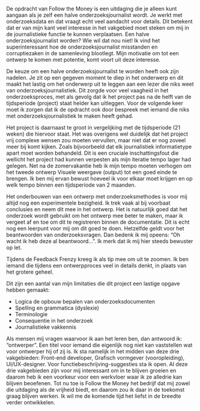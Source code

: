 De opdracht van Follow the Money is een uitdaging die je alleen kunt aangaan als je zelf een halve onderzoeksjournalist wordt. Je werkt met onderzoeksdata en dat vraagt echt veel aandacht voor details.
Dit betekent dat er van mijn kant veel interesse in het vakgebied moet steken om mij in de journalistieke functie te kunnen verplaatsen. Een halve onderzoeksjournalist worden? Wie wil dat nou niet!
Ik vind het superinteressant hoe de onderzoeksjournalist misstanden en corruptiezaken in de samenleving blootlegt. Mijn motivatie om tot een ontwerp te komen met potentie, komt voort uit deze interesse. 

De keuze om een halve onderzoeksjournalist te worden heeft ook zijn nadelen. Je zit op een gegeven moment te diep in het onderwerp en dit maakt het lastig om het onderwerp uit te leggen aan een lezer die niks weet van onderzoeksjournalistiek. Dit zorgde voor veel vaagheid in het onderzoeksproces, met als gevolg dat ik het project pas na de helft van de tijdsperiode (project) staat helder kan uitleggen. Voor de volgende keer moet ik zorgen dat ik de opdracht ook door bespreek met iemand die niks met onderzoeksjournalistiek te maken heeft gehad. 

Het project is daarnaast te groot in vergelijking met de tijdsperiode (21 weken) die hiervoor staat. Het was overigens wel duidelijk dat het project vrij complexe wensen zou moeten vervullen, maar niet dat er nog zoveel meer bij komt kijken. Zoals bijvoorbeeld dat elk journalistiek informatietype apart moet worden behandeld. Dit is een cruciale inschattingsfout die wellicht het project had kunnen verpesten als mijn iteratie tempo lager had gelegen. Net na de zomervakantie heb ik mijn tempo moeten verhogen om het tweede ontwerp Visuele weergave (output) tot een goed einde te brengen. Ik ben mij ervan bewust hoeveel ik voor elkaar moet krijgen en op welk tempo binnen een tijdsperiode van 2 maanden. 

Het onderbouwen van een ontwerp met onderzoeksmethodes is voor mij altijd nog een experimentele bezigheid. Ik trek vaak al bij voorbaat conclusies en neem dit mee in het ontwerp. Het is natuurlijk goed dat het onderzoek wordt gebruikt om het ontwerp mee beter te maken, maar ik vergeet af en toe om dit te registreren binnen de documentatie. Dit is echt nog een leerpunt voor mij om dit goed te doen. Hetzelfde geldt voor het beantwoorden van onderzoeksvragen. Dan bedenk ik mij opeens: “Oh wacht ik heb deze al beantwoord...”. Ik merk dat ik mij hier steeds bewuster op let. 

Tijdens de Feedback Frenzy kreeg ik als tip mee om uit te zoomen. Ik ben iemand die tijdens een ontwerpproces veel in details denkt, in plaats van het grotere geheel.

Dit zijn een aantal van mijn limitaties die dit project een lastige opgave hebben gemaakt:

* Logica de opbouw bepalen van onderzoeksdocumenten
* Spelling en grammatica (dyslexie)
* Terminologie
* Consequentie in het onderzoek
* Journalistieke vakkennis


Als mensen mij vragen waarvoor ik aan het leren ben, dan antwoord ik: “ontwerper”. Een titel voor iemand die eigenlijk nog niet kan vaststellen wat voor ontwerper hij of zij is. Ik sta namelijk in het midden van deze drie vakgebieden: Front-end developer, Grafisch vormgever (vooropleiding), UI/UX-designer. Voor functiebeschrijving-suggesties sta ik open. Al deze drie vakgebieden zijn voor mij interessant om in te blijven groeien en daarom heb ik een voorkeur voor een werkvloer waar ik ze alledrie kan blijven beoefenen. Tot nu toe is Follow the Money het bedrijf dat mij zowel die uitdaging als de vrijheid biedt, en daarom zou ik daar in de toekomst graag blijven werken. Ik wil me de komende tijd het liefst in de breedte verder ontwikkelen.
